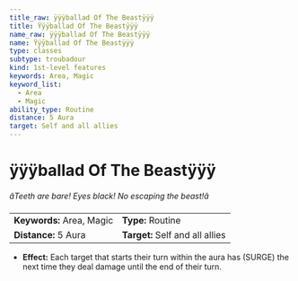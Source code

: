 ```yaml
---
title_raw: ÿÿÿballad Of The Beastÿÿÿ
title: Ÿÿÿballad Of The Beastÿÿÿ
name_raw: ÿÿÿballad Of The Beastÿÿÿ
name: Ÿÿÿballad Of The Beastÿÿÿ
type: classes
subtype: troubadour
kind: 1st-level features
keywords: Area, Magic
keyword_list:
  - Area
  - Magic
ability_type: Routine
distance: 5 Aura
target: Self and all allies
---
```


# ÿÿÿballad Of The Beastÿÿÿ

*âTeeth are bare! Eyes black! No escaping the beast!â*

|                           |                                 |
| :------------------------ | :------------------------------ |
| **Keywords:** Area, Magic | **Type:** Routine               |
| **Distance:** 5 Aura      | **Target:** Self and all allies |

- **Effect:** Each target that starts their turn within the aura has (SURGE) the next time they deal damage until the end of their turn.
